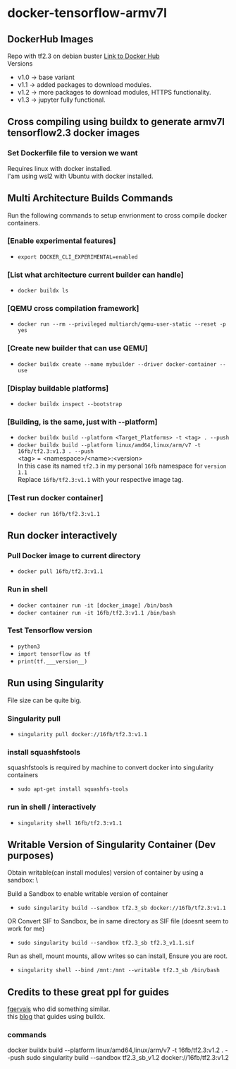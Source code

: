 # docker-tensorflow-armv7l

## DockerHub Images
Repo with tf2.3 on debian buster [Link to Docker Hub](https://hub.docker.com/repository/docker/16fb/tf2.3) \
Versions
* v1.0 -> base variant
* v1.1 -> added packages to download modules.
* v1.2 -> more packages to download modules, HTTPS functionality.
* v1.3 -> jupyter fully functional.

## Cross compiling using buildx to generate armv7l tensorflow2.3 docker images

### Set Dockerfile file to version we want
Requires linux with docker installed.  \
I'am using wsl2 with Ubuntu with docker installed.

## Multi Architecture Builds Commands
Run the following commands to setup envrionment to cross compile docker containers.

### [Enable experimental features]
* `export DOCKER_CLI_EXPERIMENTAL=enabled`

### [List what architecture current builder can handle]
* `docker buildx ls`

### [QEMU cross compilation framework]
* `docker run --rm --privileged multiarch/qemu-user-static --reset -p yes`

### [Create new builder that can use QEMU]
* `docker buildx create --name mybuilder --driver docker-container --use`

### [Display buildable platforms]
* `docker buildx inspect --bootstrap`

### [Building, is the same, just with --platform]
* `docker buildx build --platform <Target_Platforms> -t <tag> . --push`
* `docker buildx build --platform linux/amd64,linux/arm/v7 -t 16fb/tf2.3:v1.3 . --push`
\
\<tag\> = \<namespace\>/\<name\>:\<version\> \
In this case its named `tf2.3` in my personal `16fb` namespace for `version 1.1` \
Replace `16fb/tf2.3:v1.1` with your respective image tag. 

### [Test run docker container]
* `docker run 16fb/tf2.3:v1.1`

## Run docker interactively
### Pull Docker image to current directory
* `docker pull 16fb/tf2.3:v1.1`

### Run in shell
* `docker container run -it [docker_image] /bin/bash`
* `docker container run -it 16fb/tf2.3:v1.1 /bin/bash`

### Test Tensorflow version
* `python3`
* `import tensorflow as tf`
* `print(tf.___version__)`

## Run using Singularity 
File size can be quite big.

### Singularity pull
* `singularity pull docker://16fb/tf2.3:v1.1`

### install squashfstools
squashfstools is required by machine to convert docker into singularity containers
* `sudo apt-get install squashfs-tools`

### run in shell / interactively
* `singularity shell 16fb/tf2.3:v1.1`

## Writable Version of Singularity Container (Dev purposes)
Obtain writable(can install modules) version of container by using a sandbox: \

Build a Sandbox to enable writable version of container
* `sudo singularity build --sandbox tf2.3_sb docker://16fb/tf2.3:v1.1`

OR Convert SIF to Sandbox, be in same directory as SIF file (doesnt seem to work for me)
* `sudo singularity build --sandbox tf2.3_sb tf2.3_v1.1.sif`

Run as shell, mount mounts, allow writes so can install, Ensure you are root.
* `singularity shell --bind /mnt:/mnt --writable tf2.3_sb /bin/bash`

## Credits to these great ppl for guides
[fgervais](https://github.com/fgervais/docker-tensorflow) who did something similar. \
this [blog](https://www.padok.fr/en/blog/multi-architectures-docker-iot) that guides using buildx. 

### commands
docker buildx build --platform linux/amd64,linux/arm/v7 -t 16fb/tf2.3:v1.2 . --push
sudo singularity build --sandbox tf2.3_sb_v1.2 docker://16fb/tf2.3:v1.2